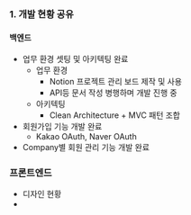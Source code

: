 
### 1. 개발 현황 공유
#### 백엔드
- 업무 환경 셋팅 및 아키텍팅 완료
	- 업무 환경
		- Notion 프로젝트 관리 보드 제작 및 사용
		- API등 문서 작성 병행하며 개발 진행 중
	- 아키텍팅
		- Clean Architecture + MVC 패턴 조합
- 회원가입 기능 개발 완료
	- Kakao OAuth, Naver OAuth
- Company별 회원 관리 기능 개발 완료

### 프론트엔드
- 디자인 현황
- 